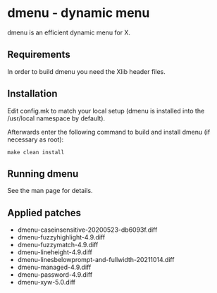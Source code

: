 dmenu - dynamic menu
====================
dmenu is an efficient dynamic menu for X.


Requirements
------------
In order to build dmenu you need the Xlib header files.


Installation
------------
Edit config.mk to match your local setup (dmenu is installed into
the /usr/local namespace by default).

Afterwards enter the following command to build and install dmenu
(if necessary as root):

    make clean install


Running dmenu
-------------
See the man page for details.

**Applied patches**
------------------
* dmenu-caseinsensitive-20200523-db6093f.diff
* dmenu-fuzzyhighlight-4.9.diff
* dmenu-fuzzymatch-4.9.diff
* dmenu-lineheight-4.9.diff
* dmenu-linesbelowprompt-and-fullwidth-20211014.diff
* dmenu-managed-4.9.diff
* dmenu-password-4.9.diff
* dmenu-xyw-5.0.diff
